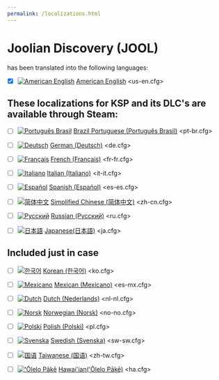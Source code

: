 ```yaml
---
permalink: /localizations.html
---
```


<!--
Localizations.md v1.0.1.0
Joolian Discovery (JOOL) 
created: 01 Feb 2022
updated: 01 Feb 2022
-->

# Joolian Discovery (JOOL) 

has been translated into the following languages:
- [X]  [![American English][EN]][EN] [American English][EN] <us-en.cfg>  

## These localizations for KSP and its DLC's are available through Steam:

- [ ] [![Português Brasil][BR]][BR] [Brazil Portuguese (Português Brasil)][BR] <pt-br.cfg>  

- [ ] [![Deutsch][DE]][DE] [German (Deutsch)][DE]  <de.cfg>  

[DE]: https://raw.githubusercontent.com/zer0Kerbal/zer0Kerbal/zed'K/Localization/img/German-flag-sm.png "Deutsch"

- [ ] [![Français][FR]][FR] [French (Français)][FR] <fr-fr.cfg>  

[FR]: https://raw.githubusercontent.com/zer0Kerbal/zer0Kerbal/zed'K/Localization/img/French-flag-sm.png "Français"

- [ ] [![Italiano][IT]][IT] [Italian (Italiano)][IT] <it-it.cfg>  

[IT]: https://raw.githubusercontent.com/zer0Kerbal/zer0Kerbal/zed'K/Localization/img/Italian-flag-sm.png "Italiano"

- [ ] [![Español][ES]][ES] [Spanish (Español)][ES] <es-es.cfg>  

[ES]: https://raw.githubusercontent.com/zer0Kerbal/zer0Kerbal/zed'K/Localization/img/Spanish-flag-sm.png "Español"

- [ ] [![简体中文][CN]][CN] [Simplified Chinese (简体中文)][CN] <zh-cn.cfg>  

[CN]: https://raw.githubusercontent.com/zer0Kerbal/zer0Kerbal/zed'K/Localization/img/Chinese-flag-sm.png "简体中文"

- [ ] [![Русский][RU]][RU] [Russian (Русский)][RU] <ru.cfg>  

[RU]: https://raw.githubusercontent.com/zer0Kerbal/zer0Kerbal/zed'K/Localization/img/Russian-flag-sm.png "Русский"

- [ ] [![日本語][JA]][JA] [Japanese(日本語)][JA] <ja.cfg>  

[JA]: https://raw.githubusercontent.com/zer0Kerbal/zer0Kerbal/zed'K/Localization/img/Japanese-flag-sm.png "日本語"

## Included just in case

- [ ] [![한국어][KO]][KO] [Korean (한국어)][KO] <ko.cfg>  

[KO]: https://raw.githubusercontent.com/zer0Kerbal/zer0Kerbal/zed'K/Localization/img/South-Korean-flag-sm.png "한국어"

- [ ] [![Mexicano][ME]][ME] [Mexican (Mexicano)][ME] <es-mx.cfg>  

[ME]: https://raw.githubusercontent.com/zer0Kerbal/zer0Kerbal/zed'K/Localization/img/Mexican-flag-sm.png "Mexicano"

- [ ] [![Dutch][NL]][NL] [Dutch (Nederlands)][NL] <nl-nl.cfg>  

[NL]: https://raw.githubusercontent.com/zer0Kerbal/zer0Kerbal/zed'K/Localization/img/Dutch-flag-sm.png "Dutch"

- [ ] [![Norsk][NO]][NO] [Norwegian (Norsk)][NO] <no-no.cfg>  

[NO]: https://raw.githubusercontent.com/zer0Kerbal/zer0Kerbal/zed'K/Localization/img/Norwegian-flag-sm.png "Norsk"

- [ ] [![Polski][PO]][PO] [Polish (Polski)][PO] <pl.cfg>  

[PO]: https://raw.githubusercontent.com/zer0Kerbal/zer0Kerbal/zed'K/Localization/img/Polish-flag-sm.png "Polski"

- [ ] [![Svenska][SW]][SW] [Swedish (Svenska)][SW] <sw-sw.cfg>  

[SW]: https://raw.githubusercontent.com/zer0Kerbal/zer0Kerbal/zed'K/Localization/img/Swedish-flag-sm.png "Svenska"

- [ ] [![国语][TW]][TW] [Taiwanese (国语)][TW] <zh-tw.cfg>


[TW]: https://raw.githubusercontent.com/zer0Kerbal/zer0Kerbal/zed'K/Localization/img/Taiwanese-flag-sm.png "国语"

- [ ] [![ʻŌlelo Pākē][EN]][EN] [Hawai'ian(ʻŌlelo Pākē)][HA] <ha.cfg>  

[HA]: https://raw.githubusercontent.com/zer0Kerbal/zer0Kerbal/zed'K/Localization/img/Hawaii-flag-sm.png "ʻŌlelo Pākē"

<!-- Localization -->
[URL:lclztn]: https://github.com/zer0Kerbal/localization/blob/master/readme.md "Localization" 
[URL:qs]: https://github.com/zer0Kerbal/localization/blob/master/readme.md "Quick Start"

[BR]: https://raw.githubusercontent.com/zer0Kerbal/zer0Kerbal/zed'K/Localization/img/Brazilian-flag-sm.png "Brazil"
[EN]: https://raw.githubusercontent.com/zer0Kerbal/zer0Kerbal/zed'K/Localization/img/American-flag-sm.png "American English"


<!-- this file CC BY-NC-ND 3.0 Unported by zer0Kerbal>
